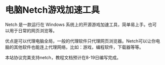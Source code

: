 # 电脑Netch游戏加速工具

Netch 是一款运行在 Windows 系统上的开源游戏加速工具，简单易上手。也可以用于日常的网页浏览等。

优点是可以代理电脑全局，一般的代理软件只代理网页浏览器。Netch可以让你电脑的其他软件也能连上代理网络，比如：游戏，编程软件，下载器等等。

本站协议完美支持netch，教程文档预计在8-19日编写完成。

